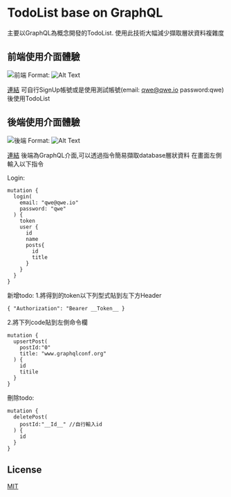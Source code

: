 # TodoList base on GraphQL
主要以GraphQL為概念開發的TodoList. 使用此技術大幅減少擷取層狀資料複雜度


## 前端使用介面體驗 
![前端](https://imgur.com/Tp8IJuw)
Format: ![Alt Text](url)

[連結](https://react-todo-orcin.vercel.app/)
可自行SignUp帳號或是使用測試帳號(email: qwe@qwe.io password:qwe)後使用TodoList

## 後端使用介面體驗 
![後端](https://imgur.com/UC5N74n)
Format: ![Alt Text](url)

[連結](https://prisma--deploy.herokuapp.com/)
後端為GraphQL介面,可以透過指令簡易擷取database層狀資料
在畫面左側輸入以下指令

Login:
```
mutation {
  login(
    email: "qwe@qwe.io"
    password: "qwe"
  ) {
    token
    user {
      id
      name
      posts{
        id
        title
      }
    }
  }
}
```

新增todo:
1.將得到的token以下列型式貼到左下方Header
```
{ "Authorization": "Bearer __Token__ }
```

2.將下列code貼到左側命令欄
```
mutation {
  upsertPost(
    postId:"0"
    title: "www.graphqlconf.org"
  ) {
    id
    titile
  }
}
```

刪除todo:
```
mutation {
  deletePost(
    postId:"__Id__" //自行輸入id
  ) {
    id
  }
}
```

## License
[MIT](https://choosealicense.com/licenses/mit/) 
